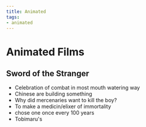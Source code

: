 ```yaml
---
title: Animated
tags:
- animated
---
```


# Animated Films

<TagLinks />

## Sword of the Stranger

* Celebration of combat in most mouth watering way
* Chinese are building something
* Why did mercenaries want to kill the boy?
* To make a medicin/elixer of immortality
* chose one once every 100 years
* Tobimaru's


<Footer />
